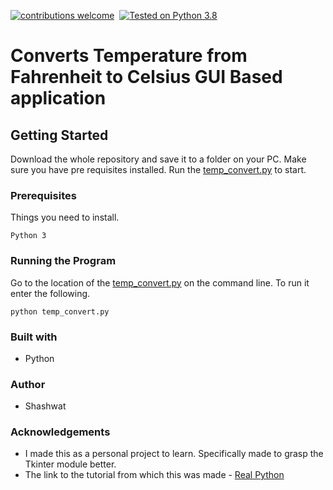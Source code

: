 [![contributions welcome](https://img.shields.io/static/v1.svg?label=Contributions&message=Welcome&color=0059b3&style=flat-square)](https://github.com/TheAlgorithms/Python/blob/master/CONTRIBUTING.md)&nbsp;
[![Tested on Python 3.8](https://img.shields.io/badge/Tested%20-Python%203.8-blue.svg?logo=python&style=flat-square)]( https://www.python.org/downloads)
# Converts Temperature from Fahrenheit to Celsius GUI Based application

## Getting Started
Download the whole repository and save it to a folder on your PC. Make sure you have pre requisites installed. Run the [temp_convert.py](temp_convert.py) to start.

### Prerequisites
Things you need to install.
```
Python 3
```

### Running the Program
Go to the location of the [temp_convert.py](temp_convert.py) on the command line. To run it enter the following.
```
python temp_convert.py
```
### Built with
* Python

### Author
* Shashwat

### Acknowledgements
* I made this as a personal project to learn. Specifically made to grasp the Tkinter module better.
* The link to the tutorial from which this was made - [Real Python](https://realpython.com/python-gui-tkinter/)
